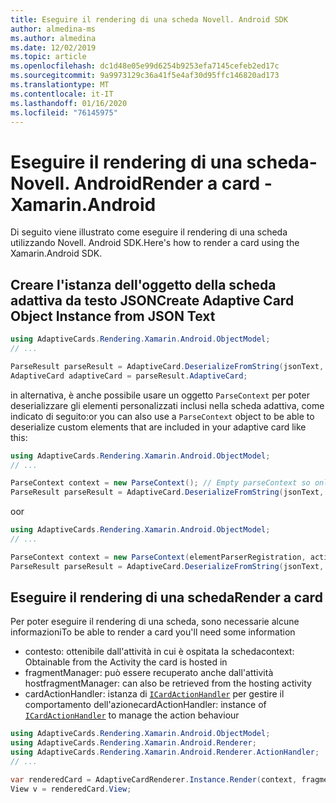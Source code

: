 ```yaml
---
title: Eseguire il rendering di una scheda Novell. Android SDK
author: almedina-ms
ms.author: almedina
ms.date: 12/02/2019
ms.topic: article
ms.openlocfilehash: dc1d48e05e99d6254b9253efa7145cefeb2ed17c
ms.sourcegitcommit: 9a9973129c36a41f5e4af30d95ffc146820ad173
ms.translationtype: MT
ms.contentlocale: it-IT
ms.lasthandoff: 01/16/2020
ms.locfileid: "76145975"
---
```

# <a name="render-a-card---xamarinandroid"></a><span data-ttu-id="09f71-102">Eseguire il rendering di una scheda-Novell. Android</span><span class="sxs-lookup"><span data-stu-id="09f71-102">Render a card - Xamarin.Android</span></span>

<span data-ttu-id="09f71-103">Di seguito viene illustrato come eseguire il rendering di una scheda utilizzando Novell. Android SDK.</span><span class="sxs-lookup"><span data-stu-id="09f71-103">Here's how to render a card using the Xamarin.Android SDK.</span></span>

## <a name="create-adaptive-card-object-instance-from-json-text"></a><span data-ttu-id="09f71-104">Creare l'istanza dell'oggetto della scheda adattiva da testo JSON</span><span class="sxs-lookup"><span data-stu-id="09f71-104">Create Adaptive Card Object Instance from JSON Text</span></span>

```csharp
using AdaptiveCards.Rendering.Xamarin.Android.ObjectModel;
// ...

ParseResult parseResult = AdaptiveCard.DeserializeFromString(jsonText, AdaptiveCardRenderer.Version);
AdaptiveCard adaptiveCard = parseResult.AdaptiveCard;
```

<span data-ttu-id="09f71-105">in alternativa, è anche possibile usare un oggetto ```ParseContext``` per poter deserializzare gli elementi personalizzati inclusi nella scheda adattiva, come indicato di seguito:</span><span class="sxs-lookup"><span data-stu-id="09f71-105">or you can also use a ```ParseContext``` object to be able to deserialize custom elements that are included in your adaptive card like this:</span></span>

```csharp
using AdaptiveCards.Rendering.Xamarin.Android.ObjectModel;
// ...

ParseContext context = new ParseContext(); // Empty parseContext so only known elements up to v1.2 will be parsed
ParseResult parseResult = AdaptiveCard.DeserializeFromString(jsonText, AdaptiveCardRenderer.Version, context);
```

<span data-ttu-id="09f71-106">o</span><span class="sxs-lookup"><span data-stu-id="09f71-106">or</span></span>

```csharp
using AdaptiveCards.Rendering.Xamarin.Android.ObjectModel;
// ...

ParseContext context = new ParseContext(elementParserRegistration, actionParserRegistration);
ParseResult parseResult = AdaptiveCard.DeserializeFromString(jsonText, AdaptiveCardRenderer.Version, context);
```

## <a name="render-a-card"></a><span data-ttu-id="09f71-107">Eseguire il rendering di una scheda</span><span class="sxs-lookup"><span data-stu-id="09f71-107">Render a card</span></span>

<span data-ttu-id="09f71-108">Per poter eseguire il rendering di una scheda, sono necessarie alcune informazioni</span><span class="sxs-lookup"><span data-stu-id="09f71-108">To be able to render a card you'll need some information</span></span>
* <span data-ttu-id="09f71-109">contesto: ottenibile dall'attività in cui è ospitata la scheda</span><span class="sxs-lookup"><span data-stu-id="09f71-109">context: Obtainable from the Activity the card is hosted in</span></span>
* <span data-ttu-id="09f71-110">fragmentManager: può essere recuperato anche dall'attività host</span><span class="sxs-lookup"><span data-stu-id="09f71-110">fragmentManager: can also be retrieved from the hosting activity</span></span>
* <span data-ttu-id="09f71-111">cardActionHandler: istanza di [```ICardActionHandler```](adaptivecards-renderin-xamarin-android-renderer-actionhandler-icardactionhandler.md) per gestire il comportamento dell'azione</span><span class="sxs-lookup"><span data-stu-id="09f71-111">cardActionHandler: instance of [```ICardActionHandler```](adaptivecards-renderin-xamarin-android-renderer-actionhandler-icardactionhandler.md) to manage the action behaviour</span></span>

```csharp
using AdaptiveCards.Rendering.Xamarin.Android.ObjectModel;
using AdaptiveCards.Rendering.Xamarin.Android.Renderer;
using AdaptiveCards.Rendering.Xamarin.Android.Renderer.ActionHandler;
// ...

var renderedCard = AdaptiveCardRenderer.Instance.Render(context, fragmentManager, adaptiveCard, cardActionHandler, hostConfig);
View v = renderedCard.View;
```
